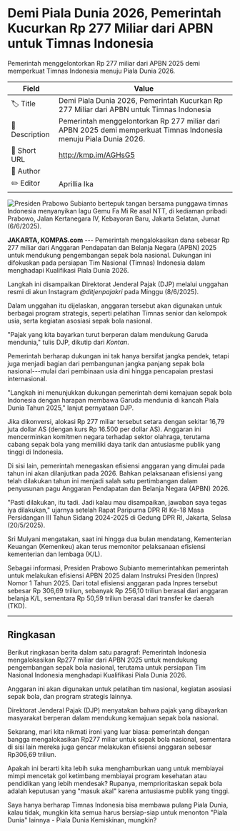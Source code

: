 # Demi Piala Dunia 2026, Pemerintah Kucurkan Rp 277 Miliar dari APBN untuk Timnas Indonesia

Pemerintah menggelontorkan Rp 277 miliar dari APBN 2025 demi memperkuat Timnas Indonesia menuju Piala Dunia 2026.

| Field         | Value                                                       |
|---------------|-------------------------------------------------------------|
| 🏷️ Title       | Demi Piala Dunia 2026, Pemerintah Kucurkan Rp 277 Miliar dari APBN untuk Timnas Indonesia |
| 📝 Description | Pemerintah menggelontorkan Rp 277 miliar dari APBN 2025 demi memperkuat Timnas Indonesia menuju Piala Dunia 2026. |
| 🔗 Short URL   | http://kmp.im/AGHsG5 |
| 👤 Author      |  |
| ✏️ Editor      | Aprillia Ika |

![Presiden Prabowo Subianto bertepuk tangan bersama punggawa timnas Indonesia menyanyikan lagu Gemu Fa Mi Re asal NTT, di kediaman pribadi Prabowo, Jalan Kertanegara IV, Kebayoran Baru, Jakarta Selatan, Jumat (6/6/2025).](https://asset.kompas.com/crops/-_gAHW4D0dyAEo5Z14Ryh0LqcVI=/0x0:0x0/750x500/data/photo/2025/06/06/6842f25fe76ff.jpg)

**JAKARTA, KOMPAS.com** --- Pemerintah mengalokasikan dana sebesar Rp 277 miliar dari Anggaran Pendapatan dan Belanja Negara (APBN) 2025 untuk mendukung pengembangan sepak bola nasional. Dukungan ini difokuskan pada persiapan Tim Nasional (Timnas) Indonesia dalam menghadapi Kualifikasi Piala Dunia 2026.

Langkah ini disampaikan Direktorat Jenderal Pajak (DJP) melalui unggahan resmi di akun Instagram *\@ditjenpajakri* pada Minggu (8/6/2025).

Dalam unggahan itu dijelaskan, anggaran tersebut akan digunakan untuk berbagai program strategis, seperti pelatihan Timnas senior dan kelompok usia, serta kegiatan asosiasi sepak bola nasional.

"Pajak yang kita bayarkan turut berperan dalam mendukung Garuda mendunia," tulis DJP, dikutip dari *Kontan*.

Pemerintah berharap dukungan ini tak hanya bersifat jangka pendek, tetapi juga menjadi bagian dari pembangunan jangka panjang sepak bola nasional---mulai dari pembinaan usia dini hingga pencapaian prestasi internasional.

"Langkah ini menunjukkan dukungan pemerintah demi kemajuan sepak bola Indonesia dengan harapan membawa Garuda mendunia di kancah Piala Dunia Tahun 2025," lanjut pernyataan DJP.

Jika dikonversi, alokasi Rp 277 miliar tersebut setara dengan sekitar 16,79 juta dollar AS (dengan kurs Rp 16.500 per dollar AS). Anggaran ini mencerminkan komitmen negara terhadap sektor olahraga, terutama cabang sepak bola yang memiliki daya tarik dan antusiasme publik yang tinggi di Indonesia.

Di sisi lain, pemerintah menegaskan efisiensi anggaran yang dimulai pada tahun ini akan dilanjutkan pada 2026. Bahkan pelaksanaan efisiensi yang telah dilakukan tahun ini menjadi salah satu pertimbangan dalam penyusunan pagu Anggaran Pendapatan dan Belanja Negara (APBN) 2026.

\"Pasti dilakukan, itu tadi. Jadi kalau mau disampaikan, jawaban saya tegas iya dilakukan,\" ujarnya setelah Rapat Paripurna DPR RI Ke-18 Masa Persidangan III Tahun Sidang 2024-2025 di Gedung DPR RI, Jakarta, Selasa (20/5/2025).

Sri Mulyani mengatakan, saat ini hingga dua bulan mendatang, Kementerian Keuangan (Kemenkeu) akan terus memonitor pelaksanaan efisiensi kementerian dan lembaga (K/L).

Sebagai informasi, Presiden Prabowo Subianto memerintahkan pemerintah untuk melakukan efisiensi APBN 2025 dalam Instruksi Presiden (Inpres) Nomor 1 Tahun 2025. Dari total efisiensi anggaran pada Inpres tersebut sebesar Rp 306,69 triliun, sebanyak Rp 256,10 triliun berasal dari anggaran belanja K/L, sementara Rp 50,59 triliun berasal dari transfer ke daerah (TKD).

---
## Ringkasan

Berikut ringkasan berita dalam satu paragraf: Pemerintah Indonesia mengalokasikan Rp277 miliar dari APBN 2025 untuk mendukung pengembangan sepak bola nasional, terutama untuk persiapan Tim Nasional Indonesia menghadapi Kualifikasi Piala Dunia 2026.

 Anggaran ini akan digunakan untuk pelatihan tim nasional, kegiatan asosiasi sepak bola, dan program strategis lainnya.

 Direktorat Jenderal Pajak (DJP) menyatakan bahwa pajak yang dibayarkan masyarakat berperan dalam mendukung kemajuan sepak bola nasional.



Sekarang, mari kita nikmati ironi yang luar biasa: pemerintah dengan bangga mengalokasikan Rp277 miliar untuk sepak bola nasional, sementara di sisi lain mereka juga gencar melakukan efisiensi anggaran sebesar Rp306,69 triliun.

 Apakah ini berarti kita lebih suka menghamburkan uang untuk membiayai mimpi mencetak gol ketimbang membiayai program kesehatan atau pendidikan yang lebih mendesak? Rupanya, memprioritaskan sepak bola adalah keputusan yang "masuk akal" karena antusiasme publik yang tinggi.

 Saya hanya berharap Timnas Indonesia bisa membawa pulang Piala Dunia, kalau tidak, mungkin kita semua harus bersiap-siap untuk menonton "Piala Dunia" lainnya - Piala Dunia Kemiskinan, mungkin?
